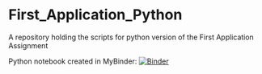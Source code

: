 # First_Application_Python
A repository holding the scripts for python version of the First Application Assignment

Python notebook created in MyBinder:
[![Binder](http://mybinder.org/badge_logo.svg)](https://mybinder.org/v2/gh/a-petulla/First_Application_Python/HEAD)
